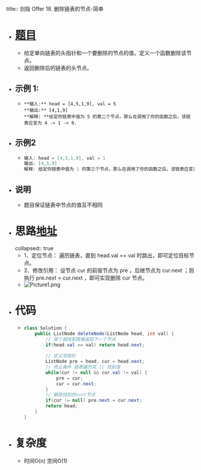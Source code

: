 title:: 剑指 Offer 18. 删除链表的节点-简单

- # [题目](https://leetcode.cn/problems/shan-chu-lian-biao-de-jie-dian-lcof/)
	- 给定单向链表的头指针和一个要删除的节点的值，定义一个函数删除该节点。
	- 返回删除后的链表的头节点。
- ## 示例 1:
	- ```
	  **输入:** head = [4,5,1,9], val = 5
	  **输出:** [4,1,9]
	  **解释: **给定你链表中值为 5 的第二个节点，那么在调用了你的函数之后，该链表应变为 4 -> 1 -> 9.
	  ```
- ## 示例2
	- ```java
	  输入: head = [4,5,1,9], val = 1
	  输出: [4,5,9]
	  解释: 给定你链表中值为 1 的第三个节点，那么在调用了你的函数之后，该链表应变为 4 -> 5 -> 9.
	  ```
- ## 说明
	- 题目保证链表中节点的值互不相同
- # 思路[地址](https://leetcode.cn/problems/shan-chu-lian-biao-de-jie-dian-lcof/solutions/167212/mian-shi-ti-18-shan-chu-lian-biao-de-jie-dian-sh-2/)
  collapsed:: true
	- 1、定位节点： 遍历链表，直到 head.val == val 时跳出，即可定位目标节点。
	- 2、修改引用： 设节点 cur 的前驱节点为 pre ，后继节点为 cur.next ；则执行 pre.next = cur.next ，即可实现删除 cur 节点。
	- ![Picture1.png](https://pic.leetcode-cn.com/1613757478-NBOvjn-Picture1.png)
- # 代码
	- ```java
	  class Solution {
	      public ListNode deleteNode(ListNode head, int val) {
	          // 首个就找到直接返回下一个节点
	          if(head.val == val) return head.next;
	          
	          // 定义双指针
	          ListNode pre = head, cur = head.next;
	          // 终止条件 链表遍历完 || 找到值
	          while(cur != null && cur.val != val) {
	              pre = cur;
	              cur = cur.next;
	          }
	          // 删除找到的curr节点
	          if(cur != null) pre.next = cur.next;
	          return head;
	      }
	  }
	  
	  ```
- # 复杂度
	- 时间O(n)  空间O(1)